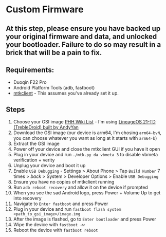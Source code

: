 # Custom Firmware

## At this step, please ensure you have backed up your original firmware and data, and unlocked your bootloader. Failure to do so may result in a brick that will be a pain to fix.

## Requirements:

- Duoqin F22 Pro
- Android Platform Tools (adb, fastboot)
- [mtkclient](https://github.com/bkerler/mtkclient) - This assumes you've already set it up.

## Steps

1. Choose your GSI image [PHH Wiki List](https://github.com/phhusson/treble_experimentations/wiki/Generic-System-Image-%28GSI%29-list) - I'm using [LineageOS 21-TD (TrebleDroid) built by AndyYan](https://sourceforge.net/projects/andyyan-gsi/files/lineage-21-td/)
2. Download the GSI image (our device is arm64, I'm chosing `arm64-bvN`, you can choose whatever you want as long at it starts with `arm64-b`)
3. Extract the GSI image
4. Power off your device and close the mtkclient GUI if you have it open
5. Plug in your device and run `./mtk.py da vbmeta 3` to disable vbmeta verification + verity
6. Unplug your device and boot it up
7. Enable `USB Debugging` - Settings > About Phone > Tap `Build Number` 7 times > *back* > System > Developer Options > Enable `USB Debugging`
8. Ensure you have no copies of mtkclient running
9. Run `adb reboot recovery` and allow it on the device if prompted
10. When you see the sad Android logo, press Power + Volume Up to get into recovery
11. Navigate to `Enter fastboot` and press Power
12. Plug in your device and run `fastboot flash system <path_to_gsi_image>/image.img`
13. After the image is flashed, go to `Enter bootloader` and press Power
14. Wipe the device with `fastboot -w`
15. Reboot the device with `fastboot reboot`